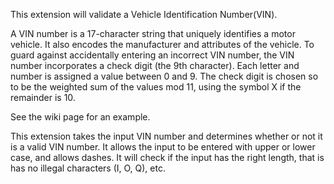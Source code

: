This extension will validate a Vehicle Identification Number(VIN).

A VIN number is a 17-character string that uniquely identifies a motor vehicle. It also encodes the manufacturer and attributes of the vehicle.
To guard against accidentally entering an incorrect VIN number, the VIN number incorporates a check digit (the 9th character).
Each letter and number is assigned a value between 0 and 9. The check digit is chosen so to be the weighted sum of the values mod 11, using the symbol X if the remainder is 10.

See the wiki page for an example.

This extension takes the input VIN number and determines whether or not it is a valid VIN number.
It allows the input to be entered with upper or lower case, and allows dashes.
It will check if the input has the right length, that is has no illegal characters (I, O, Q), etc.